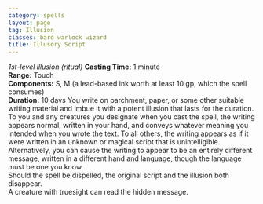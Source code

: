 ```yaml
---
category: spells
layout: page
tag: Illusion
classes: bard warlock wizard
title: Illusory Script
---
```


_1st-level illusion (ritual)_ **Casting Time:** 1 minute    
**Range:** Touch    
**Components:** S, M (a lead-based ink worth at least 10 gp, which the spell consumes)   
**Duration:** 10 days You write on parchment, paper, or some other suitable writing material and imbue it with a potent illusion that lasts for the duration.    
To you and any creatures you designate when you cast the spell, the writing appears normal, written in your hand, and conveys whatever meaning you intended when you wrote the text. To all others, the writing appears as if it were written in an unknown or magical script that is unintelligible. Alternatively, you can cause the writing to appear to be an entirely different message, written in a different hand and language, though the language must be one you know.    
Should the spell be dispelled, the original script and the illusion both disappear.    
A creature with truesight can read the hidden message. 